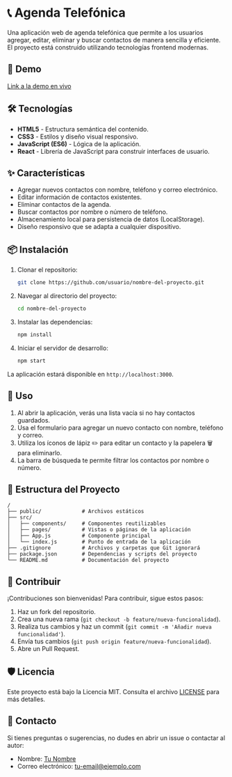 # 📞 Agenda Telefónica

Una aplicación web de agenda telefónica que permite a los usuarios agregar, editar, eliminar y buscar contactos de manera sencilla y eficiente. El proyecto está construido utilizando tecnologías frontend modernas.

## 🚀 Demo

[Link a la demo en vivo](#)

## 🛠️ Tecnologías

- **HTML5** - Estructura semántica del contenido.
- **CSS3** - Estilos y diseño visual responsivo.
- **JavaScript (ES6)** - Lógica de la aplicación.
- **React** - Librería de JavaScript para construir interfaces de usuario.

## ✨ Características

- Agregar nuevos contactos con nombre, teléfono y correo electrónico.
- Editar información de contactos existentes.
- Eliminar contactos de la agenda.
- Buscar contactos por nombre o número de teléfono.
- Almacenamiento local para persistencia de datos (LocalStorage).
- Diseño responsivo que se adapta a cualquier dispositivo.

## 📦 Instalación

1. Clonar el repositorio:

   ```bash
   git clone https://github.com/usuario/nombre-del-proyecto.git
   ```

2. Navegar al directorio del proyecto:

   ```bash
   cd nombre-del-proyecto
   ```

3. Instalar las dependencias:

   ```bash
   npm install
   ```

4. Iniciar el servidor de desarrollo:

   ```bash
   npm start
   ```

La aplicación estará disponible en `http://localhost:3000`.

## 📝 Uso

1. Al abrir la aplicación, verás una lista vacía si no hay contactos guardados.
2. Usa el formulario para agregar un nuevo contacto con nombre, teléfono y correo.
3. Utiliza los íconos de lápiz ✏️ para editar un contacto y la papelera 🗑️ para eliminarlo.
4. La barra de búsqueda te permite filtrar los contactos por nombre o número.

## 📁 Estructura del Proyecto

```
/
├── public/             # Archivos estáticos
├── src/
│   ├── components/     # Componentes reutilizables
│   ├── pages/          # Vistas o páginas de la aplicación
│   ├── App.js          # Componente principal
│   └── index.js        # Punto de entrada de la aplicación
├── .gitignore          # Archivos y carpetas que Git ignorará
├── package.json        # Dependencias y scripts del proyecto
└── README.md           # Documentación del proyecto
```

## 🤝 Contribuir

¡Contribuciones son bienvenidas! Para contribuir, sigue estos pasos:

1. Haz un fork del repositorio.
2. Crea una nueva rama (`git checkout -b feature/nueva-funcionalidad`).
3. Realiza tus cambios y haz un commit (`git commit -m 'Añadir nueva funcionalidad'`).
4. Envía tus cambios (`git push origin feature/nueva-funcionalidad`).
5. Abre un Pull Request.

## 🛡️ Licencia

Este proyecto está bajo la Licencia MIT. Consulta el archivo [LICENSE](./LICENSE) para más detalles.

## 📧 Contacto

Si tienes preguntas o sugerencias, no dudes en abrir un issue o contactar al autor:

- Nombre: [Tu Nombre](https://github.com/tu-usuario)
- Correo electrónico: tu-email@ejemplo.com

